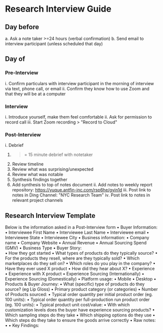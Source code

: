 # Research Interview Guide
## Day before
a. Ask a note taker >=24 hours (verbal confirmation)
b. Send email to interview participant (unless scheduled that day)
## Day of
### Pre-Interview
ⅰ. Confirm particulars with interview participant in the morning of interview via text, phone call, or email
ⅱ. Confirm they know how to use Zoom and that they will be at a computer
### Interview
ⅰ. Introduce yourself, make them feel comfortable
ⅱ. Ask for permission to record call
ⅲ. Start Zoom recording > "Record to Cloud"
### Post-Interview
ⅰ. Debrief
1. >= 15 minute debrief with notetaker
2. Review timeline
3. Review what was surprising/unexpected
4. Review what was notable
5. Synthesis findings together
6. Add synthesis to top of notes document
ⅱ. Add notes to weekly report repository: https://yuque.antfin-inc.com/rsp6he/gyin1d
ⅲ. Post link to notes in Ding Channel: "NYC Research Team"
ⅳ. Post link to notes in relevant project channels
## Research Interview Template
Below is the information asked in a Post-Interview form
• Buyer Information:
• Interviewee First Name
• Interviewee Last Name
• Interviewee email
• Interviewee State
• Interviewee City
• Business information:
• Company name
• Company Website
• Annual Revenue
• Annual Sourcing Spend (GMV)
• Business Type
• Buyer Story:	
• How they got started
• What types of products do they typically source?
• For the products they resell, where are they typically sold?
• Which marketplaces do they sell on?
• Which roles do you play in the company?
• Have they ever used X product
• How did they hear about X?
• Experience
• Experience with X product
• Experience Sourcing (Internationally)
• Experience Sourcing (Domestically)
• Platform usage:
• Mobile
• Desktop
• Products & Buyer Journey:
• What (specific) type of products do they source? (eg Lip Gloss)
• Primary product category (or categories)
• Number of Products sourced:
• Typical order quantity per initial product order (eg. 100 units):
• Typical order quantity per full-production run product order (eg. 100 units):
• Typical product unit cost/value:
• With which customization levels does the buyer have experience sourcing products?
• Which sampling steps do they take
• Which shipping options do they use
• Which steps do they take to ensure the goods arrive correctly
• Raw notes:
• 
• Key Findings:
